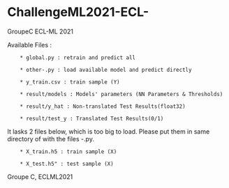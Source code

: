 # ChallengeML2021-ECL-
GroupeC ECL-ML 2021

Available Files :

        * global.py : retrain and predict all
        
        * other-.py : load available model and predict directly
        
        * y_train.csv : train sample (Y)
        
        * result/models : Models' parameters (NN Parameters & Thresholds)
        
        * result/y_hat : Non-translated Test Results(float32)
        
        * result/test_y : Translated Test Results(0/1)

It lasks 2 files below,  which is too big to load. Please put them in same directory of with the files -.py.

        * X_train.h5 : train sample (X)
        
        * X_test.h5" : test sample (X)
        

Groupe C, ECLML2021
